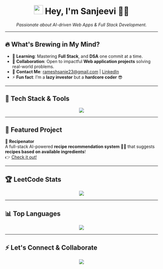 <h1 align="center">
  <img src="https://media.giphy.com/media/hvRJCLFzcasrR4ia7z/giphy.gif" width="30px"/> 
  Hey, I'm <b>Sanjeevi</b> 👨‍💻
</h1>

<p align="center">
  <i>Passionate about AI-driven Web Apps & Full Stack Development.</i>
</p>

---

<h2>🔥 What's Brewing in My Mind?</h2>

- 🚀 **Learning**: Mastering **Full Stack**, and **DSA** one commit at a time.
- 🤝 **Collaboration**: Open to impactful **Web application projects** solving real-world problems.
- 📩 **Contact Me**: [rameshsanje23@gmail.com](mailto:rameshsanje23@gmail.com) | [LinkedIn](https://www.linkedin.com/in/sanjeevir23)  
- ⚡ **Fun fact**: I’m a **lazy investor** but a **hardcore coder** 😎  

---

<h2>🚀 Tech Stack & Tools</h2>

<p align="center">
  <img src="https://skillicons.dev/icons?i=python,java,c,html,css,js,mysql,git,github,flask,nodejs" />
</p>

---

<h2>🌟 Featured Project</h2>

🚀 **Recipenator**  
A full-stack AI-powered **recipe recommendation system** 🧑‍🍳 that suggests **recipes based on available ingredients**!  
👉 [Check it out!](https://github.com/sanje23/recipenator)

---

<h2>🏆 LeetCode Stats</h2>

<p align="center">
  <a href="https://leetcode.com/u/iamsanje/">
    <img src="https://leetcard.jacoblin.cool/iamsanje?theme=dark&font=Karma&ext=heatmap" />
  </a>
</p>

---

<h2>📊 Top Languages</h2>

<p align="center">
  <img src="https://github-readme-stats.vercel.app/api/top-langs/?username=sanje23&layout=compact&theme=radical&hide_border=true" />
</p>

---

<h2>⚡ Let's Connect & Collaborate</h2>

<p align="center">
  <a href="https://www.linkedin.com/in/sanjeevir23"><img src="https://img.shields.io/badge/LinkedIn-%230077B5.svg?style=for-the-badge&logo=linkedin&logoColor=white"></a>
  <a href="mailto:rameshsanje23@gmail.com"><img src="https://
